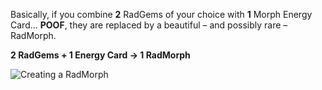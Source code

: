 Basically, if you combine **2** RadGems of your choice with **1** Morph Energy Card… **POOF**, they are replaced by a beautiful – and possibly rare – RadMorph.

**2 RadGems + 1 Energy Card → 1 RadMorph**

![Creating a RadMorph](/quests-images/key/JettyConversation_RadMorphCreation.webp)

